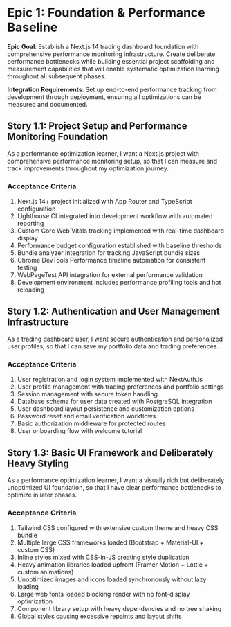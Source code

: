 # Epic 1: Foundation & Performance Baseline

**Epic Goal**: Establish a Next.js 14 trading dashboard foundation with comprehensive performance monitoring infrastructure. Create deliberate performance bottlenecks while building essential project scaffolding and measurement capabilities that will enable systematic optimization learning throughout all subsequent phases.

**Integration Requirements**: Set up end-to-end performance tracking from development through deployment, ensuring all optimizations can be measured and documented.

## Story 1.1: Project Setup and Performance Monitoring Foundation

As a performance optimization learner,
I want a Next.js project with comprehensive performance monitoring setup,
so that I can measure and track improvements throughout my optimization journey.

### Acceptance Criteria
1. Next.js 14+ project initialized with App Router and TypeScript configuration
2. Lighthouse CI integrated into development workflow with automated reporting
3. Custom Core Web Vitals tracking implemented with real-time dashboard display
4. Performance budget configuration established with baseline thresholds
5. Bundle analyzer integration for tracking JavaScript bundle sizes
6. Chrome DevTools Performance timeline automation for consistent testing
7. WebPageTest API integration for external performance validation
8. Development environment includes performance profiling tools and hot reloading

## Story 1.2: Authentication and User Management Infrastructure

As a trading dashboard user,
I want secure authentication and personalized user profiles,
so that I can save my portfolio data and trading preferences.

### Acceptance Criteria
1. User registration and login system implemented with NextAuth.js
2. User profile management with trading preferences and portfolio settings
3. Session management with secure token handling
4. Database schema for user data created with PostgreSQL integration
5. User dashboard layout persistence and customization options
6. Password reset and email verification workflows
7. Basic authorization middleware for protected routes
8. User onboarding flow with welcome tutorial

## Story 1.3: Basic UI Framework and Deliberately Heavy Styling

As a performance optimization learner,
I want a visually rich but deliberately unoptimized UI foundation,
so that I have clear performance bottlenecks to optimize in later phases.

### Acceptance Criteria
1. Tailwind CSS configured with extensive custom theme and heavy CSS bundle
2. Multiple large CSS frameworks loaded (Bootstrap + Material-UI + custom CSS)
3. Inline styles mixed with CSS-in-JS creating style duplication
4. Heavy animation libraries loaded upfront (Framer Motion + Lottie + custom animations)
5. Unoptimized images and icons loaded synchronously without lazy loading
6. Large web fonts loaded blocking render with no font-display optimization
7. Component library setup with heavy dependencies and no tree shaking
8. Global styles causing excessive repaints and layout shifts
